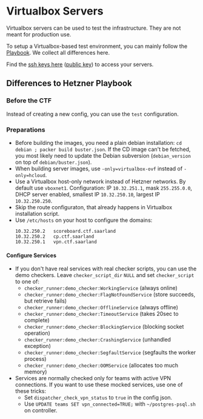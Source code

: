 Virtualbox Servers
==================

Virtualbox servers can be used to test the infrastructure. They are not meant for production use.

To setup a Virtualbox-based test environment, you can mainly follow the [Playbook](playbook.md).
We collect all differences here.

Find the [ssh keys here](sshkeys/saarctf_server) ([public key](sshkeys/saarctf_server.pub)) to access your servers.



Differences to Hetzner Playbook
-------------------------------
### Before the CTF
Instead of creating a new config, you can use the `test` configuration.

### Preparations
- Before building the images, you need a plain debian installation: `cd debian ; packer build buster.json`.
  If the CD image can't be fetched, you most likely need to update the Debian subversion (`debian_version` on top of `debian/buster.json`).
- When building server images, use `-only=virtualbox-ovf` instead of `-only=hcloud`.
- Use a Virtualbox host-only network instead of Hetzner networks. By default use `vboxnet1`.
  Configuration: IP `10.32.251.1`, mask `255.255.0.0`, DHCP server enabled, smallest IP `10.32.250.10`, largest IP `10.32.250.250`.
- Skip the route configuraton, that already happens in Virtualbox installation script.
- Use `/etc/hosts` on your host to configure the domains:
  ```
  10.32.250.2   scoreboard.ctf.saarland
  10.32.250.2   cp.ctf.saarland
  10.32.250.1   vpn.ctf.saarland
  ``` 

#### Configure Services
- If you don't have real services with real checker scripts, you can use the demo checkers. 
  Leave `checker_script_dir` `NULL` and set `checker_script` to one of:
  - `checker_runner:demo_checker:WorkingService`  (always online)
  - `checker_runner:demo_checker:FlagNotFoundService` (store succeeds, but retrieve fails)
  - `checker_runner:demo_checker:OfflineService`  (always offline)
  - `checker_runner:demo_checker:TimeoutService`  (takes 20sec to complete)
  - `checker_runner:demo_checker:BlockingService` (blocking socket operation)
  - `checker_runner:demo_checker:CrashingService` (unhandled exception)
  - `checker_runner:demo_checker:SegfaultService` (segfaults the worker process)
  - `checker_runner:demo_checker:OOMService`      (allocates too much memory)
- Services are normally checked only for teams with active VPN connections. If you want to use these mocked services, use one of these tricks:
  - Set `dispatcher_check_vpn_status` to `true` in the config json.
  - Use `UPDATE teams SET vpn_connected=TRUE;` with `~/postgres-psql.sh` on controller.
